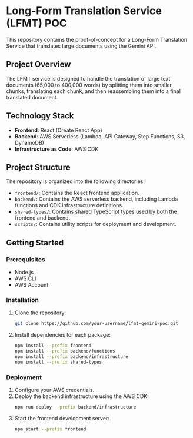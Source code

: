 # Long-Form Translation Service (LFMT) POC

This repository contains the proof-of-concept for a Long-Form Translation Service that translates large documents using the Gemini API.

## Project Overview

The LFMT service is designed to handle the translation of large text documents (65,000 to 400,000 words) by splitting them into smaller chunks, translating each chunk, and then reassembling them into a final translated document.

## Technology Stack

*   **Frontend**: React (Create React App)
*   **Backend**: AWS Serverless (Lambda, API Gateway, Step Functions, S3, DynamoDB)
*   **Infrastructure as Code**: AWS CDK

## Project Structure

The repository is organized into the following directories:

*   `frontend/`: Contains the React frontend application.
*   `backend/`: Contains the AWS serverless backend, including Lambda functions and CDK infrastructure definitions.
*   `shared-types/`: Contains shared TypeScript types used by both the frontend and backend.
*   `scripts/`: Contains utility scripts for deployment and development.

## Getting Started

### Prerequisites

*   Node.js
*   AWS CLI
*   AWS Account

### Installation

1.  Clone the repository:
    ```bash
    git clone https://github.com/your-username/lfmt-gemini-poc.git
    ```
2.  Install dependencies for each package:
    ```bash
    npm install --prefix frontend
    npm install --prefix backend/functions
    npm install --prefix backend/infrastructure
    npm install --prefix shared-types
    ```

### Deployment

1.  Configure your AWS credentials.
2.  Deploy the backend infrastructure using the AWS CDK:
    ```bash
    npm run deploy --prefix backend/infrastructure
    ```
3.  Start the frontend development server:
    ```bash
    npm start --prefix frontend
    ```
